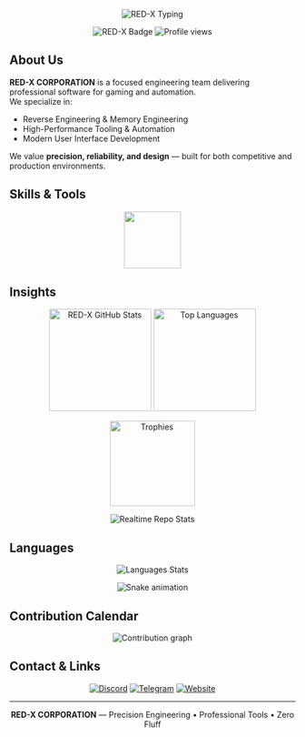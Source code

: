 <!-- ═══════════ RED-X CORPORATION — Professional README ═══════════ -->

<!-- Animated Title -->
<p align="center">
  <img src="https://readme-typing-svg.herokuapp.com?font=JetBrains+Mono&weight=700&size=28&duration=2500&pause=800&color=FF0000&center=true&vCenter=true&width=950&lines=RED-X+CORPORATION;ONCE+WE+PLAYED+THE+GAME;NOW+WE+PLAY+WITH+THE+GAME!" alt="RED-X Typing" />
</p>

<!-- Badges -->
<p align="center">
  <img src="https://img.shields.io/badge/RED--X--CORPORATION-000000?style=for-the-badge&logo=github&logoColor=FF0000" alt="RED-X Badge" />
  <img src="https://komarev.com/ghpvc/?username=REDX-CORPORATION&label=Profile%20views&color=FF0000&style=for-the-badge" alt="Profile views" />
</p>

## About Us  

**RED-X CORPORATION** is a focused engineering team delivering professional software for gaming and automation.  
We specialize in:  
- Reverse Engineering & Memory Engineering  
- High-Performance Tooling & Automation  
- Modern User Interface Development  

We value **precision, reliability, and design** — built for both competitive and production environments.  

## Skills & Tools  

<p align="center">
  <img src="https://skillicons.dev/icons?i=cs,cpp,py,html,css,js,react,dotnet,qt,vscode,visualstudio,discord,github,git,linux&perline=8" height="100"/>
</p>

## Insights  

<p align="center">
  <img alt="RED-X GitHub Stats" src="https://github-readme-stats.vercel.app/api?username=REDX-CORPORATION&show_icons=true&theme=radical&title_color=FF0000&icon_color=FF0000&text_color=FFFFFF&bg_color=000000&count_private=true&include_all_commits=true" height="180"/>
  <img alt="Top Languages" src="https://github-readme-stats.vercel.app/api/top-langs/?username=REDX-CORPORATION&layout=compact&theme=radical&title_color=FF0000&text_color=FFFFFF&bg_color=000000" height="180"/>
</p>

<p align="center">
  <img alt="Trophies" src="https://github-profile-trophy.vercel.app/?username=REDX-CORPORATION&theme=darkhub&row=1&column=6&margin-w=10&margin-h=10" height="150"/>
</p>
<!-- Snake Game Repo View -->


<p align="center">
  <!-- Replace with your deployed API URL -->
  <img src="https://githubreadme-p23o302kk-mohtasim-jitus-projects.vercel.app/api/repos.svg" alt="Realtime Repo Stats" />
</p>

## Languages  

<p align="center">
  <!-- Replace with your deployed API URL -->
  <img src="https://githubreadme-p23o302kk-mohtasim-jitus-projects.vercel.app/api/languages.svg" alt="Languages Stats" />
</p>

<div align="center">
  <img src="https://profile-readme-generator.com/assets/snake.svg" alt="Snake animation" />
</div>

## Contribution Calendar  

<p align="center">
  <img alt="Contribution graph" src="https://github-readme-activity-graph.vercel.app/graph?username=REDX-CORPORATION&theme=redical&hide_border=true&area=true&bg_color=000000&line=FF0000&point=FFFFFF&color=FF0000" />
</p>

## Contact & Links  

<p align="center">
  <a href="https://discord.gg/f7KPc9JyeY"><img src="https://img.shields.io/badge/Discord-Join-000000?style=for-the-badge&logo=discord&logoColor=FF0000" alt="Discord" /></a>
  <a href="https://t.me/+OglBPVcrngY1OGQ9"><img src="https://img.shields.io/badge/Telegram-Join-000000?style=for-the-badge&logo=telegram&logoColor=FF0000" alt="Telegram" /></a>
  <a href="https://redx-corporation.github.io/red-x-corporation/"><img src="https://img.shields.io/badge/Website-Visit-000000?style=for-the-badge&logo=firefox&logoColor=FF0000" alt="Website" /></a>
</p>

---

<div align="center">

**RED-X CORPORATION** — Precision Engineering • Professional Tools • Zero Fluff  

</div>

<!-- ════════════════════════════════════════════════════════════════ -->
